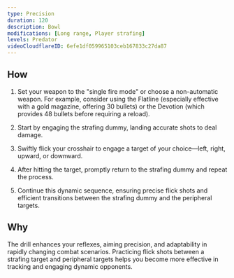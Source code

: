```yaml
---
type: Precision
duration: 120
description: Bowl
modifications: [Long range, Player strafing]
levels: Predator
videoCloudflareID: 6efe1df059965103ceb167833c27da87
---
```


## How

1. Set your weapon to the "single fire mode" or choose a non-automatic weapon. For example, consider using the Flatline (especially effective with a gold magazine, offering 30 bullets) or the Devotion (which provides 48 bullets before requiring a reload).

2. Start by engaging the strafing dummy, landing accurate shots to deal damage.

3. Swiftly flick your crosshair to engage a target of your choice—left, right, upward, or downward.

4. After hitting the target, promptly return to the strafing dummy and repeat the process.

5. Continue this dynamic sequence, ensuring precise flick shots and efficient transitions between the strafing dummy and the peripheral targets.

## Why

The drill enhances your reflexes, aiming precision, and adaptability in rapidly changing combat scenarios. Practicing flick shots between a strafing target and peripheral targets helps you become more effective in tracking and engaging dynamic opponents.
